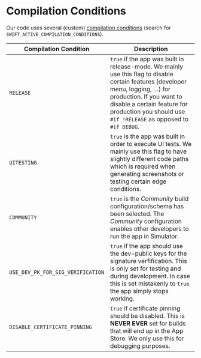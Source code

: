 # Compilation Conditions

Our code uses several (custom) [ compilation conditions](https://help.apple.com/xcode/mac/11.4/#/itcaec37c2a6) (search for `SWIFT_ACTIVE_COMPILATION_CONDITIONS`).

| Compilation Condition | Description |
|---|---|
| `RELEASE` | `true` if the app was built in release-mode. We mainly use this flag to disable certain features (developer menu, logging, …) for production. If you want to disable a certain feature for production you should use `#if !RELEASE` as opposed to `#if DEBUG`. |
| `UITESTING` | `true` is the app was built in order to execute UI tests. We mainly use this flag to have slightly different code paths which is required when generating screenshots or testing certain edge conditions.  |
| `COMMUNITY` | `true` is the *Community* build configuration/schema has been selected. The *Community* configuration enables other developers to run the app in Simulator. |
| `USE_DEV_PK_FOR_SIG_VERIFICATION` | `true` if the app should use the dev-public keys for the signature verfification. This is only set for testing and during development. In case this is set mistakenly to `true` the app simply stops working. |
| `DISABLE_CERTIFICATE_PINNING` | `true` if certificate pinning should be disabled. This is **NEVER EVER** set for builds that will end up in the App Store. We only use this for debugging purposes. |


